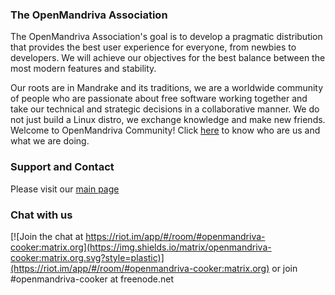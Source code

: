 ### The OpenMandriva Association

The OpenMandriva Association's goal is to develop a pragmatic distribution that provides the best user experience for everyone, from newbies to developers. We will achieve our objectives for the best balance between the most modern features and stability.

Our roots are in Mandrake and its traditions, we are a worldwide community of people who are passionate about free software working together and take our technical and strategic decisions in a collaborative manner. We do not just build a Linux distro, we exchange knowledge and make new friends. Welcome to OpenMandriva Community! Click [here](https://www.openmandriva.org/about) to know who are us and what we are doing.

### Support and Contact
Please visit our [main page](https://www.openmandriva.org)

### Chat with us
[![Join the chat at https://riot.im/app/#/room/#openmandriva-cooker:matrix.org](https://img.shields.io/matrix/openmandriva-cooker:matrix.org.svg?style=plastic)](https://riot.im/app/#/room/#openmandriva-cooker:matrix.org) or join #openmandriva-cooker at freenode.net

